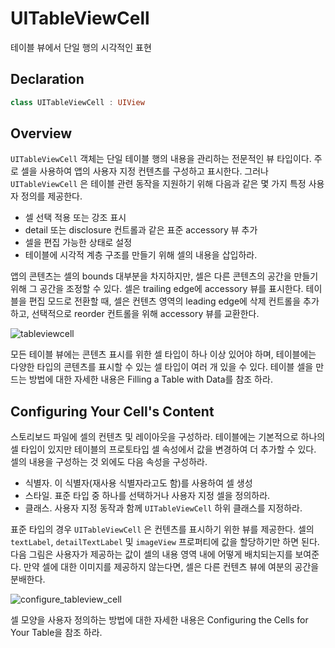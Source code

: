 # UITableViewCell

테이블 뷰에서 단일 행의 시각적인 표현

## Declaration

```swift
class UITableViewCell : UIView
```

## Overview

`UITableViewCell` 객체는 단일 테이블 행의 내용을 관리하는 전문적인 뷰 타입이다. 주로 셀을 사용하여 앱의 사용자 지정 컨텐츠를 구성하고 표시한다. 그러나 `UITableViewCell` 은 테이블 관련 동작을 지원하기 위해 다음과 같은 몇 가지 특정 사용자 정의를 제공한다.

* 셀 선택 적용 또는 강조 표시
* detail 또는 disclosure 컨트롤과 같은 표준 accessory 뷰 추가
* 셀을 편집 가능한 상태로 설정
* 테이블에 시각적 계층 구조를 만들기 위해 셀의 내용을 삽입하라.

앱의 콘텐츠는 셀의 bounds 대부분을 차지하지만, 셀은 다른 콘텐츠의 공간을 만들기 위해 그 공간을 조정할 수 있다. 셀은 trailing edge에 accessory 뷰를 표시한다. 테이블을 편집 모드로 전환할 때, 셀은 컨텐츠 영역의 leading edge에 삭제 컨트롤을 추가하고, 선택적으로 reorder 컨트롤을 위해 accessory 뷰를 교환한다.

![tableviewcell](../.gitbook/assets/tableviewcell.png)

모든 테이블 뷰에는 콘텐츠 표시를 위한 셀 타입이 하나 이상 있어야 하며, 테이블에는 다양한 타입의 콘텐츠를 표시할 수 있는 셀 타입이 여러 개 있을 수 있다. 테이블 셀을 만드는 방법에 대한 자세한 내용은 Filling a Table with Data를 참조 하라.

## Configuring Your Cell's Content

스토리보드 파일에 셀의 컨텐츠 및 레이아웃을 구성하라. 테이블에는 기본적으로 하나의 셀 타입이 있지만 테이블의 프로토타입 셀 속성에서 값을 변경하여 더 추가할 수 있다. 셀의 내용을 구성하는 것 외에도 다음 속성을 구성하라.

* 식별자. 이 식별자\(재사용 식별자라고도 함\)를 사용하여 셀 생성
* 스타일. 표준 타입 중 하나를 선택하거나 사용자 지정 셀을 정의하라.
* 클래스. 사용자 지정 동작과 함께 `UITableViewCell` 하위 클래스를 지정하라.

표준 타입의 경우 `UITableViewCell` 은 컨텐츠를 표시하기 위한 뷰를 제공한다. 셀의 `textLabel`, `detailTextLabel` 및 `imageView` 프로퍼티에 값을 할당하기만 하면 된다. 다음 그림은 사용자가 제공하는 값이 셀의 내용 영역 내에 어떻게 배치되는지를 보여준다. 만약 셀에 대한 이미지를 제공하지 않는다면, 셀은 다른 컨텐츠 뷰에 여분의 공간을 분배한다.

![configure\_tableview\_cell](../.gitbook/assets/configure_tableview_cell.png)

셀 모양을 사용자 정의하는 방법에 대한 자세한 내용은 Configuring the Cells for Your Table을 참조 하라.

